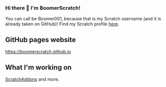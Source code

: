 ### Hi there 👋 I'm BoomerScratch!

You can call be Boomer001, because that is my Scratch username (and it is already taken on GitHub)! Find my Scratch profile [here](https://scratch.mit.edu/users/Boomer001/).

## GitHub pages website

https://boomerscratch.github.io

## What I'm working on

[ScratchAddons](https://github.com/ScratchAddons) and more.
